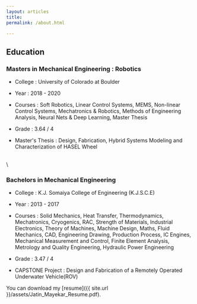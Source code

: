 ```yaml
---
layout: articles
title:
permalink: /about.html

---
```


## Education

### Masters in Mechanical Engineering : Robotics

* College :  University of Colorado at Boulder

* Year :  2018 - 2020

* Courses :
Soft Robotics, Linear Control Systems, MEMS, Non-linear Control Systems, Mechatronics & Robotics,
Methods of Engineering Analysis, Neural Nets & Deep Learning, Master Thesis

* Grade :  3.64 / 4

* Master's Thesis : Design, Fabrication, Hybrid Systems Modeling and Characterization of HASEL Wheel

\
\

### Bachelors in Mechanical Engineering

* College :  K.J. Somaiya College of Engineering (K.J.S.C.E)

* Year :  2013 - 2017

* Courses :
Solid Mechanics, Heat Transfer, Thermodynamics, Mechatronics, Cryogenics, RAC, Strength of Materials,
Industrial Electronics, Theory of Machines, Machine Design, Maths, Fluid Mechanics, CAD, Engineering Drawing, Production Process, IC Engines, Mechanical Measurement and Control, Finite Element Analysis, Metrology and Quality Engineering, Hydraulic Power Engineering

* Grade :  3.47 / 4

* CAPSTONE Project : Design and Fabrication of a Remotely Operated Underwater Vehicle(ROV)


You can download my [resume]({{ site.url }}/assets/Jatin_Mayekar_Resume.pdf).